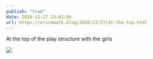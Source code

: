 ```yaml
---
publish: "true"
date: 2016-12-27 23:41:04
url: https://ericmwalk.blog/2016/12/27/at-the-top.html
---
```


At the top of the play structure with the girls

![](https://ericmwalk.blog/uploads/2022/b8cd430ed6.jpg)